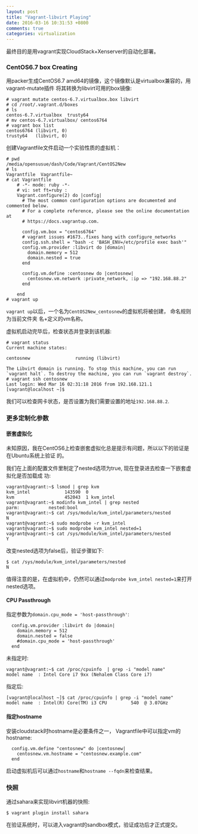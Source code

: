 ```yaml
---
layout: post
title: "Vagrant-libvirt Playing"
date: 2016-03-16 10:31:53 +0800
comments: true
categories: virtualization
---
```

最终目的是用vagrant实现CloudStack+Xenserver的自动化部署。    

### CentOS6.7 box Creating
用packer生成CentOS6.7 amd64的镜像，这个镜像默认是virtualbox兼容的，用vagrant-mutate插件
将其转换为libvirt可用的box镜像:     

```
# vagrant mutate centos-6.7.virtualbox.box libvirt
# cd /root/.vagrant.d/boxes
# ls
centos-6.7.virtualbox  trusty64
# mv centos-6.7.virtualbox/ centos6764
# vagrant box list
centos6764 (libvirt, 0)
trusty64   (libvirt, 0)
```

创建Vagrantfile文件启动一个实验性质的虚拟机：     

```
# pwd
/media/opensusue/dash/Code/Vagrant/CentOS2New
# ls
Vagrantfile  Vagrantfile~
# cat Vagrantfile
    # -*- mode: ruby -*-
    # vi: set ft=ruby :
    Vagrant.configure(2) do |config|
      # The most common configuration options are documented and commented below.
      # For a complete reference, please see the online documentation at
      # https://docs.vagrantup.com.
    
      config.vm.box = "centos6764"
      # vagrant issues #1673..fixes hang with configure_networks
      config.ssh.shell = "bash -c 'BASH_ENV=/etc/profile exec bash'"
      config.vm.provider :libvirt do |domain|
        domain.memory = 512
        domain.nested = true
      end
    
      config.vm.define :centosnew do |centosnew|
        centosnew.vm.network :private_network, :ip => "192.168.88.2"
      end
    
    end
# vagrant up
```
`vagrant up`以后，一个名为`CentOS2New_centosnew`的虚拟机将被创建， 命名规则为当前文件夹
名+定义的vm名称。   

虚拟机启动完毕后，检查状态并登录到该机器:     

```
# vagrant status
Current machine states:

centosnew                 running (libvirt)

The Libvirt domain is running. To stop this machine, you can run
`vagrant halt`. To destroy the machine, you can run `vagrant destroy`.
# vagrant ssh centosnew
Last login: Wed Mar 16 02:31:18 2016 from 192.168.121.1
[vagrant@localhost ~]$
``` 

我们可以检查网卡状态，是否设置为我们需要设置的地址`192.168.88.2`.   

### 更多定制化参数
#### 嵌套虚拟化
未知原因，我在CentOS6上检查嵌套虚拟化总是提示有问题，所以以下的验证是在Ubuntu系统上验证
的。    

我们在上面的配置文件里制定了nested选项为true, 现在登录进去检查一下嵌套虚拟化是否加载成
功:    

```
vagrant@vagrant:~$ lsmod | grep kvm
kvm_intel             143590  0 
kvm                   452043  1 kvm_intel
vagrant@vagrant:~$ modinfo kvm_intel | grep nested
parm:           nested:bool
vagrant@vagrant:~$ cat /sys/module/kvm_intel/parameters/nested
N
vagrant@vagrant:~$ sudo modprobe -r kvm_intel
vagrant@vagrant:~$ sudo modprobe kvm_intel nested=1
vagrant@vagrant:~$ cat /sys/module/kvm_intel/parameters/nested
Y
```

改变nested选项为false后，验证步骤如下:    

```
$ cat /sys/module/kvm_intel/parameters/nested
N
``` 
值得注意的是，在虚拟机中，仍然可以通过`modprobe kvm_intel nested=1`来打开nested选项。    

#### CPU Passthrough
指定参数为`domain.cpu_mode = 'host-passthrough'`:     

```
  config.vm.provider :libvirt do |domain|
    domain.memory = 512
    domain.nested = false
    #domain.cpu_mode = 'host-passthrough'
  end
```

未指定时:      

```
vagrant@vagrant:~$ cat /proc/cpuinfo  | grep -i "model name"
model name	: Intel Core i7 9xx (Nehalem Class Core i7)
```
指定后:    

```
[vagrant@localhost ~]$ cat /proc/cpuinfo | grep -i "model name"
model name	: Intel(R) Core(TM) i3 CPU         540  @ 3.07GHz
```
#### 指定hostname
安装cloudstack时hostname是必要条件之一， Vagrantfile中可以指定vm的hostname:     

```
  config.vm.define "centosnew" do |centosnew|
    centosnew.vm.hostname = "centosnew.example.com"
  end
```
启动虚拟机后可以通过`hostname`和`hostname --fqdn`来检查结果。   

### 快照
通过sahara来实现libvirt机器的快照:    

```
$ vagrant plugin install sahara
```
在验证系统时，可以进入vagrant的sandbox模式，验证成功后才正式提交。    

